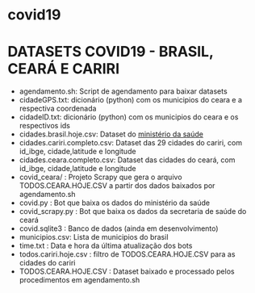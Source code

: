 # covid19
<h1>DATASETS COVID19 - BRASIL, CEARÁ E CARIRI</h1>
<ul>
 <li>agendamento.sh: Script de agendamento para baixar datasets</li>
 <li>cidadeGPS.txt: dicionário (python) com os municipios do ceara e a respectiva coordenada</li>
 <li>cidadeID.txt: dicionário (python) com os municipios do ceara e os respectivos ids</li>
 <li>cidades.brasil.hoje.csv: Dataset do <a href="https://covid.saude.gov.br/">ministério da saúde</a> </li>
 <li>cidades.cariri.completo.csv: Dataset das 29 cidades do cariri, com id_ibge, cidade,latitude e longitude</li>
 <li>cidades.ceara.completo.csv: Dataset das cidades do ceará, com id_ibge, cidade,latitude e longitude</li>
 <li>covid_ceara/ : Projeto Scrapy que gera o arquivo TODOS.CEARA.HOJE.CSV a partir dos dados baixados por agendamento.sh</li>
 <li>covid.py : Bot que baixa os dados do ministério da saúde</li>
 <li>covid_scrapy.py : Bot que baixa os dados da secretaria de saúde do ceará</li>
 <li>covid.sqlite3 : Banco de dados (ainda em desenvolvimento)</li>
 <li>municipios.csv: Lista de municipios do brasil</li>
 <li>time.txt : Data e hora da última atualização dos bots</li>
 <li>todos.cariri.hoje.csv : filtro de TODOS.CEARA.HOJE.CSV para as cidades do cariri</li>
 <li>TODOS.CEARA.HOJE.CSV : Dataset baixado e processado pelos procedimentos em agendamento.sh</li>

</ul>
